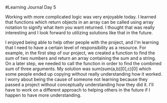 #Learning Journal Day 5

Working with more complicated logic was very enjoyable today. I learned that functions which return objects in an array can be called using array notation to signify what item you want returned. I thought that was really interesting and I look forward to utilizing solutions like that in the future.

I enjoyed being able to help other people with the project, and I'm learning that I need to have a certain level of responsibility as a resource. For example, in the first step of our project, we created a function to find the sum of two numbers and return an array containing the sum and a string. On a later step, we needed to call the function in order to find the combined sum of three arguments. My solution was sum(sum(a,b)[0],c)[0] which some people ended up copying without really understanding how it worked. I worry about being the cause of someone not learning because they passed a project without conceptually understanding how they did it. I'll have to work on a different approach to helping others in the future if I happen to have more understanding.
